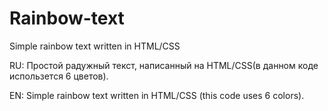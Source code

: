 # Rainbow-text
Simple rainbow text written in HTML/CSS

RU:
Простой радужный текст, написанный на HTML/CSS(в данном коде использется 6 цветов).

EN:
Simple rainbow text written in HTML/CSS (this code uses 6 colors).
